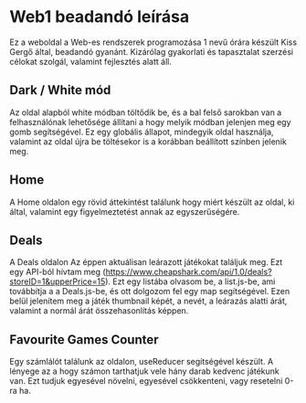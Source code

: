 # Web1 beadandó leírása
Ez a weboldal a Web-es rendszerek programozása 1 nevű órára készült Kiss Gergő által, beadandó gyanánt. Kizárólag gyakorlati és tapasztalat szerzési célokat szolgál, valamint fejlesztés alatt áll.

## Dark / White mód
Az oldal alapból white módban töltődik be, és a bal felső sarokban van a felhasználónak lehetősége állítani a hogy melyik módban jelenjen meg egy gomb segítségével. Ez egy globális állapot, mindegyik oldal használja, valamint az oldal újra be töltésekor is a korábban beállított színben jelenik meg. 

## Home
A Home oldalon egy rövid áttekintést találunk hogy miért készült az oldal, ki által, valamint egy figyelmeztetést annak az egyszerűségére.

## Deals
A Deals oldalon Az éppen aktuálisan leárazott játékokat találjuk meg. Ezt egy API-ból hívtam meg (https://www.cheapshark.com/api/1.0/deals?storeID=1&upperPrice=15). Ezt egy listába olvasom be, a list.js-be, ami továbbítja a a Deals.js-be, és ott dolgozom fel egy map segítségével. Ezen belül jelenítem meg a játék thumbnail képét, a nevét, a leárazás alatti árát, valamint a normál árát összehasonlítás képpen.

## Favourite Games Counter
Egy számlálót találunk az oldalon, useReducer segítségével készült. A lényege az a hogy számon tarthatjuk vele hány darab kedvenc játékunk van. Ezt tudjuk egyesével növelni, egyesével csökkenteni, vagy resetelni 0-ra ha. 
